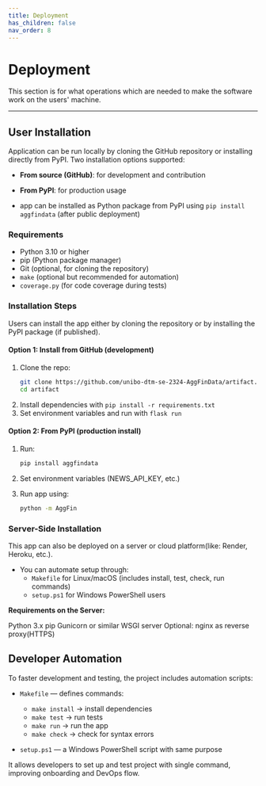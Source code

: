 ```yaml
---
title: Deployment
has_children: false
nav_order: 8
---
```


# Deployment

This section is for what operations which are needed to make the software work on the users' machine.

---

## User Installation

Application can be run locally by cloning the GitHub repository or installing directly from PyPI.
Two installation options supported:
- **From source (GitHub)**: for development and contribution
- **From PyPI**: for production usage



- app can be installed as Python package from PyPI using `pip install aggfindata` (after public deployment)

### Requirements

- Python 3.10 or higher
- pip (Python package manager)
- Git (optional, for cloning the repository)
- `make` (optional but recommended for automation)
- `coverage.py` (for code coverage during tests)


### Installation Steps
Users can install the app either by cloning the repository or by installing the PyPI package (if published).

#### Option 1: Install from GitHub (development)

1. Clone the repo:
   ```bash
   git clone https://github.com/unibo-dtm-se-2324-AggFinData/artifact.git
   cd artifact
   ``` 
2. Install dependencies with `pip install -r requirements.txt`
3. Set environment variables and run with `flask run`

#### Option 2: From PyPI (production install)
1. Run:
   ```bash
   pip install aggfindata
   ```
2. Set environment variables (NEWS_API_KEY, etc.)

3. Run app using:
    ```bash
    python -m AggFin
    ```

### Server-Side Installation
This app can also be deployed on a server or cloud platform(like: Render, Heroku, etc.).
- You can automate setup through:
  - `Makefile` for Linux/macOS (includes install, test, check, run commands)
  - `setup.ps1` for Windows PowerShell users

**Requirements on the Server:**

Python 3.x
pip
Gunicorn or similar WSGI server
Optional: nginx as reverse proxy(HTTPS)

## Developer Automation

To faster development and testing, the project includes automation scripts:

- `Makefile` — defines commands:
  - `make install` → install dependencies
  - `make test` → run tests
  - `make run` → run the app
  - `make check` → check for syntax errors

- `setup.ps1` — a Windows PowerShell script with same purpose

It allows developers to set up and test project with single command, improving onboarding and DevOps flow.





